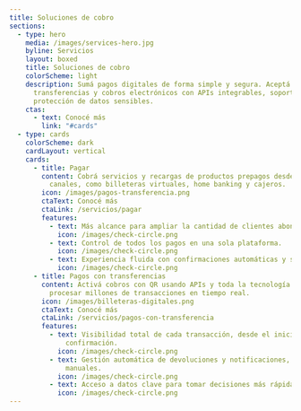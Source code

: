 ```yaml
---
title: Soluciones de cobro
sections:
  - type: hero
    media: /images/services-hero.jpg
    byline: Servicios
    layout: boxed
    title: Soluciones de cobro
    colorScheme: light
    description: Sumá pagos digitales de forma simple y segura. Aceptá QR,
      transferencias y cobros electrónicos con APIs integrables, soporte 24/7 y
      protección de datos sensibles.
    ctas:
      - text: Conocé más
        link: "#cards"
  - type: cards
    colorScheme: dark
    cardLayout: vertical
    cards:
      - title: Pagar
        content: Cobrá servicios y recargas de productos prepagos desde múltiples
          canales, como billeteras virtuales, home banking y cajeros.
        icon: /images/pagos-transferencia.png
        ctaText: Conocé más
        ctaLink: /servicios/pagar
        features:
          - text: Más alcance para ampliar la cantidad de clientes abonan sus servicios.
            icon: /images/check-circle.png
          - text: Control de todos los pagos en una sola plataforma.
            icon: /images/check-circle.png
          - text: Experiencia fluida con confirmaciones automáticas y sin demoras.
            icon: /images/check-circle.png
      - title: Pagos con transferencias
        content: Activá cobros con QR usando APIs y toda la tecnología link para
          procesar millones de transacciones en tiempo real.
        icon: /images/billeteras-digitales.png
        ctaText: Conocé más
        ctaLink: /servicios/pagos-con-transferencia
        features:
          - text: Visibilidad total de cada transacción, desde el inicio hasta la
              confirmación.
            icon: /images/check-circle.png
          - text: Gestión automática de devoluciones y notificaciones, sin procesos
              manuales.
            icon: /images/check-circle.png
          - text: Acceso a datos clave para tomar decisiones más rápidas.
            icon: /images/check-circle.png
---
```

